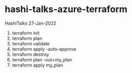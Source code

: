 # hashi-talks-azure-terraform
HashiTalks 27-Jan-2022

1. terraform init
2. terraform plan
3. terraform validate
4. terraform apply -auto-approve
5. terraform destroy
6. terraform plan -out=my_plan
7. terraform apply my_plan